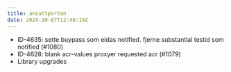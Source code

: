 ```yaml
---
title: ansattporten
date: 2024-10-07T12:48:19Z
---
```

- ID-4635: sette buypass som eidas notified. fjerne substantial testid som notified (#1080)
- ID-4628: blank acr-values proxyer requested acr (#1079)
- Library upgrades


